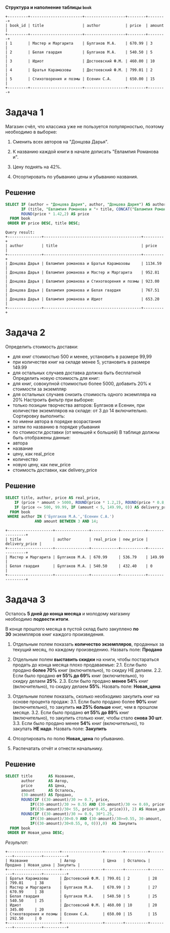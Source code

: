 **Структура и наполнение таблицы ```book```**
```
+---------+-----------------------+------------------+--------+--------+
| book_id | title                 | author           | price  | amount |
+---------+-----------------------+------------------+--------+--------+
| 1       | Мастер и Маргарита    | Булгаков М.А.    | 670.99 | 3      |
| 2       | Белая гвардия         | Булгаков М.А.    | 540.50 | 5      |
| 3       | Идиот                 | Достоевский Ф.М. | 460.00 | 10     |
| 4       | Братья Карамазовы     | Достоевский Ф.М. | 799.01 | 2      |
| 5       | Стихотворения и поэмы | Есенин С.А.      | 650.00 | 15     |
+---------+-----------------------+------------------+--------+--------+
```
# Задача 1

Магазин счёл, что классика уже не пользуется популярностью, поэтому необходимо в выборке:

1. Сменить всех авторов на "Донцова Дарья".

2. К названию каждой книги в начале дописать "Евлампия Романова и".

3. Цену поднять на 42%.

4. Отсортировать по убыванию цены и убыванию названия.

## Решение
```SQL
SELECT IF (author = "Донцова Дария", author, "Донцова Дария") AS author,
       IF (title, "Евлампия Романова и "+ title, CONCAT("Евлампия Романова и ", title)) AS title,
       ROUND(price * 1.42,2) AS price      
  FROM book
 ORDER BY price DESC, title DESC;
```

```
Query result:
+---------------+-------------------------------------------+---------+
| author        | title                                     | price   |
+---------------+-------------------------------------------+---------+
| Донцова Дарья | Евлампия романова и Братья Карамазовы     | 1134.59 |
| Донцова Дарья | Евлампия романова и Мастер и Маргарита    | 952.81  |
| Донцова Дарья | Евлампия романова и Стихотворения и поэмы | 923.00  |
| Донцова Дарья | Евлампия романова и Белая гвардия         | 767.51  |
| Донцова Дарья | Евлампия романова и Идиот                 | 653.20  |
+---------------+-------------------------------------------+---------+
```

# Задача 2
Определить стоимость доставки:
- для книг стоимостью 500 и менее, установить в размере 99,99
- при количестве книг на складе менее 5, установить в размере 149.99
- для остальных случаев доставка должна быть бесплатной
Определить новую стоимость для книг:
- для книг, совокупной стоимостью более 5000, добавить 20% к стоимости за экземпляр
- для остальных случаев снизить стоимость одного экземпляра на 20%
Настроить фильтр при выборке:
- только позиции творчества авторов: Булгаков и Есенин, при количестве экземпляров на складе: от 3 до 14 включительно.
Сортировку выполнить:
- по имени автора в порядке возрастания
- затем по названию в порядке убывания
- по стоимости доставки (от меньшей к большей)
В таблице должны быть отображены данные:
- автора
- название
- цену, как real_price
- количество
- новую цену, как new_price
- стоимость доставки, как delivery_price


## Решение
```SQL
SELECT title, author, price AS real_price,     
    IF (price * amount > 5000, ROUND(price * 1.2,2), ROUND(price * 0.8,2)) AS new_price,    
    IF (price <= 500, 99.99, IF (amount < 5, 149.99, 0)) AS delivery_price      
  FROM book
 WHERE author IN ('Булгаков М.А.','Есенин С.А.')
             AND amount BETWEEN 3 AND 14;
```

```
+--------------------+---------------+------------+-----------+----------------+
| title              | author        | real_price | new_price | delivery_price |
+--------------------+---------------+------------+-----------+----------------+
| Мастер и Маргарита | Булгаков М.А. | 670.99     | 536.79    | 149.99         |
| Белая гвардия      | Булгаков М.А. | 540.50     | 432.40    | 0              |
+--------------------+---------------+------------+-----------+----------------+
```

# Задача 3

Осталось **5 дней до конца месяца** и молодому магазину необходимо **подвести итоги**.

В конце прошлого месяца в пустой склад было закуплено **по 30** экземпляров книг каждого произведения.

1. Отдельным полем показать **количество экземпляров**, проданных за текущий месяц, по каждому произведению.
Назвать поле: **Продано**

2. Отдельным полем **выставить скидки** на книги, чтобы постараться продать до конца месяца плохо продаваемые:
    2.1. Если было продано **более 70%** книг (включительно), то скидку НЕ делаем.
    2.2. Если было продано **от 55% до 69%** книг (включительно), то скидку делаем **25%**.
    2.3. Если было продано **менее 54%** книг (включительно), то скидку делаем **55%**.
Назвать поле: **Новая_цена**

3. Отдельным полем показать, сколько необходимо закупить книг на основе процента продаж:
    3.1. Если было продано более **90%** книг (включительно), то закупить **на 25% больше** книг, чем в прошлом месяце.
    3.2. Если было продано **от 55% до 89%** книг (включительно), то закупить столько книг, чтобы стало **снова 30 шт**.
    3.3. Если было продано менее **54%** книг (включительно), то закупать **НЕ надо**.
Назвать поле: **Закупить**

4. Отсортировать по полю **Новая_цена** по убыванию.

5. Распечатать отчёт и отнести начальнику.


## Решение
```SQL
SELECT title       AS Название,
       author      AS Автор,
       price       AS Цена,
       amount      AS Осталось,
       (30-amount) AS Продано,
       ROUND(IF ((30-amount)/30 >= 0.7, price,
           IF((30-amount)/30 >= 0.55 AND (30-amount)/30 <= 0.69, price*0.75,
           IF((30-amount)/30< 55, price*0.45, price))), 2) AS Новая_цена,
       ROUND(IF ((30-amount)/30 >= 0.9, 30*1.25,
           IF((30-amount)/30<0.9 AND (30-amount)/30>=0.55, 30-amount,
           IF((30-amount)/30<0.55, 0, 0))),0)  AS Закупить
  FROM book
 ORDER BY Новая_цена DESC;
```
*Результат:*
```
+-----------------------+------------------+--------+----------+---------+------------+----------+
| Название              | Автор            | Цена   | Осталось | Продано | Новая_цена | Закупить |
+-----------------------+------------------+--------+----------+---------+------------+----------+
| Братья Карамазовы     | Достоевский Ф.М. | 799.01 | 2        | 28      | 799.01     | 38       |
| Мастер и Маргарита    | Булгаков М.А.    | 670.99 | 3        | 27      | 670.99     | 38       |
| Белая гвардия         | Булгаков М.А.    | 540.50 | 5        | 25      | 540.50     | 25       |
| Идиот                 | Достоевский Ф.М. | 460.00 | 10       | 20      | 345.00     | 20       |
| Стихотворения и поэмы | Есенин С.А.      | 650.00 | 15       | 15      | 292.50     | 0        |
+-----------------------+------------------+--------+----------+---------+------------+----------+
```
